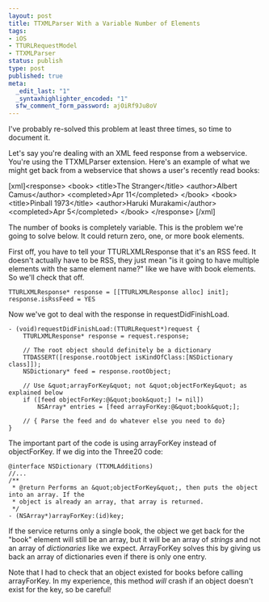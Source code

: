 ```yaml
--- 
layout: post
title: TTXMLParser With a Variable Number of Elements
tags: 
- iOS
- TTURLRequestModel
- TTXMLParser
status: publish
type: post
published: true
meta: 
  _edit_last: "1"
  _syntaxhighlighter_encoded: "1"
  sfw_comment_form_password: ajOiRf9Ju8oV
---
```

I've probably re-solved this problem at least three times, so time to document it.

Let's say you're dealing with an XML feed response from a webservice. You're using the TTXMLParser extension. Here's an example of what we might get back from a webservice that shows a user's recently read books:

[xml]&lt;response&gt;
  &lt;book&gt;
    &lt;title&gt;The Stranger&lt;/title&gt;
    &lt;author&gt;Albert Camus&lt;/author&gt;
    &lt;completed&gt;Apr 11&lt;/completed&gt;
  &lt;/book&gt;
  &lt;book&gt;
    &lt;title&gt;Pinball 1973&lt;/title&gt;
    &lt;author&gt;Haruki Murakami&lt;/author&gt;
    &lt;completed&gt;Apr 5&lt;/completed&gt;
  &lt;/book&gt;
&lt;/response&gt;
[/xml]

The number of books is completely variable. This is the problem we're going to solve below. It could return zero, one, or more book elements.

First off, you have to tell your TTURLXMLResponse that it's an RSS feed. It doesn't actually have to be RSS, they just mean "is it going to have multiple elements with the same element name?" like we have with book elements. So we'll check that off.

```
TTURLXMLResponse* response = [[TTURLXMLResponse alloc] init];
response.isRssFeed = YES
```

Now we've got to deal with the response in requestDidFinishLoad.

```
- (void)requestDidFinishLoad:(TTURLRequest*)request {
	TTURLXMLResponse* response = request.response;

	// The root object should definitely be a dictionary
	TTDASSERT([response.rootObject isKindOfClass:[NSDictionary class]]);
	NSDictionary* feed = response.rootObject;
	
	// Use &quot;arrayForKey&quot; not &quot;objectForKey&quot; as explained below
	if ([feed objectForKey:@&quot;book&quot;] != nil])
		NSArray* entries = [feed arrayForKey:@&quot;book&quot;];

	// { Parse the feed and do whatever else you need to do}
}
```

The important part of the code is using arrayForKey instead of objectForKey. If we dig into the Three20 code:

```
@interface NSDictionary (TTXMLAdditions)
//...
/**
 * @return Performs an &quot;objectForKey&quot;, then puts the object into an array. If the
 * object is already an array, that array is returned.
 */
- (NSArray*)arrayForKey:(id)key;
```

If the service returns only a single book, the object we get back for the "book" element will still be an array, but it will be an array of <i>strings</i> and not an array of <i>dictionaries</i> like we expect. ArrayForKey solves this by giving us back an array of dictionaries even if there is only one entry.

Note that I had to check that an object existed for books before calling arrayForKey. In my experience, this method <i>will</i> crash if an object doesn't exist for the key, so be careful!

